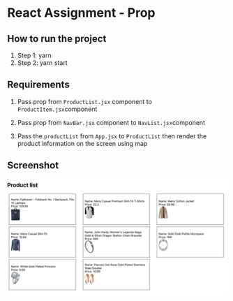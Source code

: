 # React Assignment - Prop

## How to run the project

1. Step 1: yarn
2. Step 2: yarn start

## Requirements

1. Pass prop from `ProductList.jsx` component to `ProductItem.jsx`component

2. Pass prop from `NavBar.jsx` component to `NavList.jsx`component

3. Pass the `productList` from `App.jsx` to `ProductList` then render the product information on the screen using map

## Screenshot

![productList](./screenshots/productList.png)
